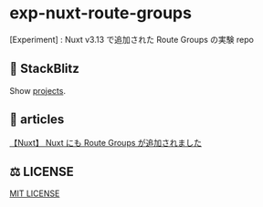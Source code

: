 # exp-nuxt-route-groups

[Experiment] : Nuxt v3.13 で追加された Route Groups の実験 repo

## 🧪 StackBlitz

Show [projects](https://stackblitz.com/edit/gangan-nuxt-route-groups-exp?embed=1&file=README.md&view=preview).

## 📝 articles

[【Nuxt】 Nuxt にも Route Groups が追加されました](https://zenn.dev/comm_vue_nuxt/articles/nuxt-route-groups)

## ⚖️ LICENSE

[MIT LICENSE](./LICENSE)

